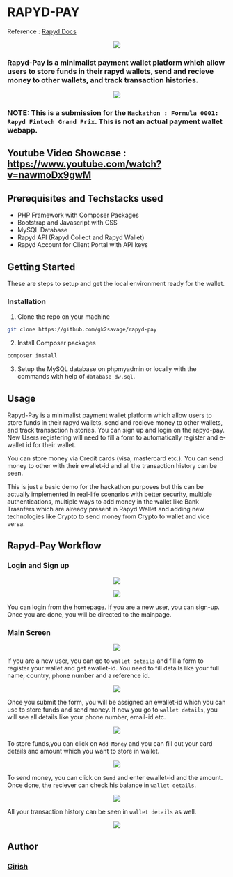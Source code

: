 # RAPYD-PAY

Reference : [Rapyd Docs](https://docs.rapyd.net/build-with-rapyd/docs/getting-started)

<p align="center">
<img src="snapshots/ss1.png"/>
</p>

### Rapyd-Pay is a minimalist payment wallet platform which allow users to store funds in their rapyd wallets, send and recieve money to other wallets, and track transaction histories.

<p align="center">
<img src="snapshots/ss10.png"/>
</p>

### NOTE: This is a submission for the ``Hackathon : Formula 0001: Rapyd Fintech Grand Prix``. This is not an actual payment wallet webapp.

## Youtube Video Showcase : https://www.youtube.com/watch?v=nawmoDx9gwM

## Prerequisites and Techstacks used

- PHP Framework with Composer Packages
- Bootstrap and Javascript with CSS
- MySQL Database
- Rapyd API (Rapyd Collect and Rapyd Wallet)
- Rapyd Account for Client Portal with API keys



## Getting Started

These are steps to setup and get the local environment ready for the wallet.

### Installation

1. Clone the repo on your machine
```sh
git clone https://github.com/gk2savage/rapyd-pay
```
2. Install Composer packages
```sh
composer install
```
3. Setup the MySQL database on phpmyadmin or locally with the commands with help of ``database_dw.sql``.


## Usage

Rapyd-Pay is a minimalist payment wallet platform which allow users to store funds in their rapyd wallets, send and recieve money to other wallets, and track transaction histories.
You can sign up and login on the rapyd-pay. New Users registering will need to fill a form to automatically register and e-wallet id for their wallet.

You can store money via Credit cards (visa, mastercard etc.). You can send money to other with their ewallet-id and all the transaction history can be seen.

This is just a basic demo for the hackathon purposes but this can be actually implemented in real-life scenarios with better security, multiple authentications, multiple ways to add money in the wallet like Bank Trasnfers which are already present in Rapyd Wallet and adding new technologies like Crypto to send money from Crypto to wallet and vice versa.


## Rapyd-Pay Workflow

### Login and Sign up

<p align="center">
<img src="snapshots/ss2.png"/>
</p>

<p align="center">
<img src="snapshots/ss3.png"/>
</p>

You can login from the homepage. If you are a new user, you can sign-up. 
Once you are done, you will be directed to the mainpage.

### Main Screen

<p align="center">
<img src="snapshots/ss4.png"/>
</p>

If you are a new user, you can go to ``wallet details`` and fill a form to register your wallet and get ewallet-id.
You need to fill details like your full name, country, phone number and a reference id.

<p align="center">
<img src="snapshots/ss5.png"/>
</p>

Once you submit the form, you will be assigned an ewallet-id which you can use to store funds and send money.
If now you go to ``wallet details``, you will see all details like your phone number, email-id etc.

<p align="center">
<img src="snapshots/ss9.png"/>
</p>

To store funds,you can click on ``Add Money`` and you can fill out your card details and amount which you want to store in wallet.

<p align="center">
<img src="snapshots/ss8.png"/>
</p>

To send money, you can click on ``Send`` and enter ewallet-id and the amount. Once done, the reciever can check his balance in ``wallet details``.

<p align="center">
<img src="snapshots/ss7.png"/>
</p>

All your transaction history can be seen in ``wallet details`` as well.

<p align="center">
<img src="snapshots/ss6.png"/>
</p>

## Author

<a href="https://github.com/gk2savage">  <h3> Girish </h3> </a>
